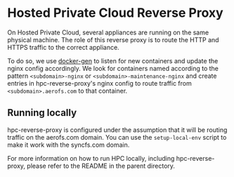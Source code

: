 Hosted Private Cloud Reverse Proxy
==================================

On Hosted Private Cloud, several appliances are running on the same physical machine. The role of
this reverse proxy is to route the HTTP and HTTPS traffic to the correct appliance.

To do so, we use [docker-gen](https://github.com/jwilder/docker-gen) to listen for new containers
and update the nginx config accordingly. We look for containers named according to the pattern
`<subdomain>-nginx` or `<subdomain>-maintenance-nginx` and create entries in hpc-reverse-proxy's
nginx config to route traffic from `<subdomain>.aerofs.com` to that container.


Running locally
---------------

hpc-reverse-proxy is configured under the assumption that it will be routing traffic on the
aerofs.com domain. You can use the `setup-local-env` script to make it work with the syncfs.com
domain.

For more information on how to run HPC locally, including hpc-reverse-proxy, please refer to the
README in the parent directory.

